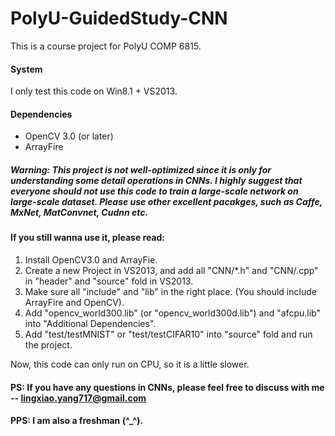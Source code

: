 # PolyU-GuidedStudy-CNN

This is a course project for PolyU COMP 6815.

#### System
I only test this code on Win8.1 + VS2013.

#### Dependencies
- OpenCV 3.0 (or later)
- ArrayFire

##### Warning: This project is not well-optimized since it is only for understanding some detail operations in CNNs. I highly suggest that everyone should not use this code to train a large-scale network on large-scale dataset. Please use other excellent pacakges, such as Caffe, MxNet, MatConvnet, Cudnn etc.

#### If you still wanna use it, please read:

1. Install OpenCV3.0 and ArrayFie.
2. Create a new Project in VS2013, and add all "CNN/*.h" and "CNN/.cpp" in "header" and "source" fold in VS2013.
3. Make sure all "include" and "lib" in the right place. (You should include ArrayFire and OpenCV).
4. Add "opencv_world300.lib" (or "opencv_world300d.lib") and "afcpu.lib" into "Additional Dependencies".
5. Add "test/testMNIST" or "test/testCIFAR10" into "source" fold and run the project.

Now, this code can only run on CPU, so it is a little slower.

#### PS: If you have any questions in CNNs, please feel free to discuss with me -- lingxiao.yang717@gmail.com
#### PPS: I am also a freshman (^_^).
